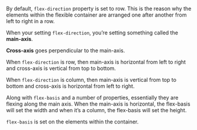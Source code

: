 By default, `flex-direction` property is set to row. This is the reason why the elements within the flexible container are arranged one after another from left to right in a row.

When your setting `flex-direction`, you’re setting something called the **main-axis**.

**Cross-axis** goes perpendicular to the main-axis.

When `flex-direction` is row, then main-axis is horizontal from left to right and cross-axis is vertical from top to bottom.

When `flex-direction` is column, then main-axis is vertical from top to bottom and cross-axis is horizontal from left to right.

Along with `flex-basis` and a number of properties, essentially they are flexing along the main axis. When the main-axis is horizontal, the flex-basis will set the width and when it’s a column, the flex-basis will set the height.

`flex-basis` is set on the elements within the container.